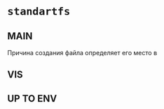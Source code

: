 # <patterns> `standartfs`

## MAIN

Причина создания файла определяет его место в 

## VIS

## UP TO ENV